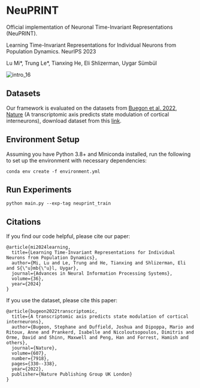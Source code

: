 # NeuPRINT
Official implementation of Neuronal Time-Invariant Representations (NeuPRINT).

Learning Time-Invariant Representations for Individual Neurons from Population Dynamics. NeurIPS 2023

Lu Mi*, Trung Le*, Tianxing He, Eli Shlizerman, Uygar Sümbül

![intro_16](https://github.com/lumimim/NeuPRINT/assets/41974416/48e72abb-13af-42cf-87ac-145700024755)

## Datasets
Our framework is evaluated on the datasets from [Buegon et al. 2022, Nature](https://www.nature.com/articles/s41586-022-04915-7) (A transcriptomic axis predicts state modulation of cortical interneurons), download dataset from this [link](https://figshare.com/articles/dataset/A_transcriptomic_axis_predicts_state_modulation_of_cortical_interneurons/19448531).

## Environment Setup
Assuming you have Python 3.8+ and Miniconda installed, run the following to set up the environment with necessary dependencies:
```
conda env create -f environment.yml
```

## Run Experiments

```
python main.py --exp-tag neuprint_train
```

## Citations
If you find our code helpful, please cite our paper:

```
@article{mi2024learning,
  title={Learning Time-Invariant Representations for Individual Neurons from Population Dynamics},
  author={Mi, Lu and Le, Trung and He, Tianxing and Shlizerman, Eli and S{\"u}mb{\"u}l, Uygar},
  journal={Advances in Neural Information Processing Systems},
  volume={36},
  year={2024}
}
```
If you use the dataset, please cite this paper:

```
@article{bugeon2022transcriptomic,
  title={A transcriptomic axis predicts state modulation of cortical interneurons},
  author={Bugeon, Stephane and Duffield, Joshua and Dipoppa, Mario and Ritoux, Anne and Prankerd, Isabelle and Nicoloutsopoulos, Dimitris and Orme, David and Shinn, Maxwell and Peng, Han and Forrest, Hamish and others},
  journal={Nature},
  volume={607},
  number={7918},
  pages={330--338},
  year={2022},
  publisher={Nature Publishing Group UK London}
}
```

